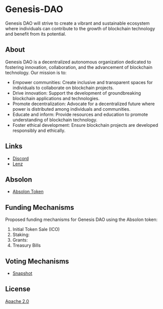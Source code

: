 # Genesis-DAO
Genesis DAO will strive to create a vibrant and sustainable ecosystem where individuals can contribute to the growth of blockchain technology and benefit from its potential.

## About
Genesis DAO is a decentralized autonomous organization dedicated to fostering innovation, collaboration, and the advancement of blockchain technology. Our mission is to:

-  Empower communities: Create inclusive and transparent spaces for individuals to collaborate on blockchain projects.
-  Drive innovation: Support the development of groundbreaking blockchain applications and technologies.
-  Promote decentralization: Advocate for a decentralized future where power is distributed among individuals and communities.
-  Educate and inform: Provide resources and education to promote understanding of blockchain technology.
-  Foster ethical development: Ensure blockchain projects are developed responsibly and ethically.

## Links
-  [Discord](https://discord.com/)
-  [Lenz](https://www.lens.xyz)

## Absolon
-  [Absolon Token](https://github.com/malledugean/absolon_token)

## Funding Mechanisms

Proposed funding mechanisms for Genesis DAO using the Absolon token:

1. Initial Token Sale (ICO)
2. Staking:
3. Grants:
4. Treasury Bills

## Voting Mechanisms
-  [Snapshot](https://snapshot.org/)


## License

[Apache 2.0](https://choosealicense.com/licenses/apache-2.0/)

